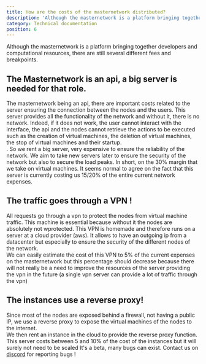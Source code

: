 ```yaml
---
title: How are the costs of the masternetwork distributed? 
description: 'Although the masternetwork is a platform bringing together developers and computational resources, there are still several different fees and breakpoints.'
category: Technical documentation
position: 6
---
```

Although the masternetwork is a platform bringing together developers and computational resources, there are still several different fees and breakpoints.

## The Masternetwork is an api, a big server is needed for that role.
The masternetwork being an api, there are important costs related to the server ensuring the connection between the nodes and the users. This server provides all the functionality of the network and without it, there is no network. Indeed, if it does not work, the user cannot interact with the interface, the api and the nodes cannot retrieve the actions to be executed such as the creation of virtual machines, the deletion of virtual machines, the stop of virtual machines and their startup.<br>. So we rent a big server, very expensive to ensure the reliability of the network. We aim to take new servers later to ensure the security of the network but also to secure the load peaks. In short, on the 30% margin that we take on virtual machines. It seems normal to agree on the fact that this server is currently costing us 15/20% of the entire current network expenses. 


## The traffic goes through a VPN !
All requests go through a vpn to protect the nodes from virtual machine traffic. This machine is essential because without it the nodes are absolutely not wprotected. 
This VPN is homemade and therefore runs on a server at a cloud provider (aws). It allows to have an outgoing ip from a datacenter but especially to ensure the security of the different nodes of the network. <br>
We can easily estimate the cost of this VPN to 5% of the current expenses on the masternetwork but this percentage should decrease because there will not really be a need to improve the resources of the server providing the vpn in the future (a single vpn server can provide a lot of traffic through the vpn)

## The instances use a reverse proxy!
Since most of the nodes are exposed behind a firewall, not having a public IP, we use a reverse proxy to expose the virtual machines of the nodes to the internet.<br>
We then rent an instance in the cloud to provide the reverse proxy function.
This server costs between 5 and 10% of the cost of the instances but it will surely not need to be scaled
<alert>
It's a beta, many bugs can exist. Contact us on <a href="https://discord.com/invite/NVvvkXMbAB">discord</a> for reporting bugs ! 
</alert>


